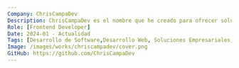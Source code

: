 ```yaml
---
Company: ChrisCampaDev
Description: ChrisCampaDev es el nombre que he creado para ofrecer soluciones de software personalizadas para pequeñas y medianas empresas, ayudándolas a optimizar sus operaciones y mejorar su eficiencia. He trabajado en proyectos como el desarrollo de aplicaciones web, la creación de sitios web y la implementación de soluciones empresariales.
Role: [Frontend Developer]
Date: 2024-01 - Actualidad
Tags: [Desarrollo de Software,Desarrollo Web, Soluciones Empresariales, Soporte Técnico]
Image: /images/works/chriscampadev/cover.png
GitHub: https://github.com/ChrisCampaDev
---
```

